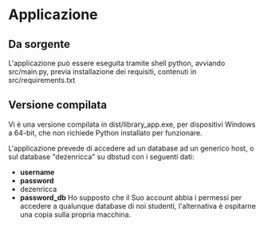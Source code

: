 # Applicazione
## Da sorgente
L'applicazione può essere eseguita tramite shell python, avviando src/main.py, previa installazione dei requisiti, contenuti in src/requirements.txt
## Versione compilata
Vi è una versione compilata in dist/library_app.exe, per dispositivi Windows a 64-bit, che non richiede Python installato per funzionare.

L'applicazione prevede di accedere ad un database ad un generico host, o sul database "dezenricca" su dbstud con i seguenti dati:
- **username**
- **password**
- dezenricca
- **password_db**
Ho supposto che il Suo account abbia i permessi per accedere a qualunque database di noi studenti, l'alternativa è ospitarne una copia sulla propria macchina.